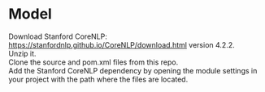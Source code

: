 # Model  
Download Stanford CoreNLP: https://stanfordnlp.github.io/CoreNLP/download.html version 4.2.2.  
Unzip it.  
Clone the source and pom.xml files from this repo.  
Add the Stanford CoreNLP dependency by opening the module settings in your project with the path where the files are located.  
